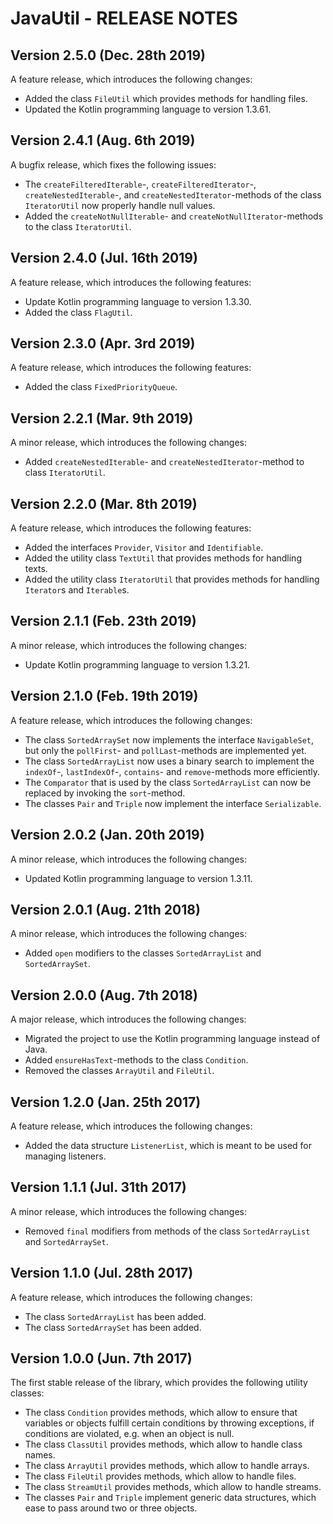 # JavaUtil - RELEASE NOTES

## Version 2.5.0 (Dec. 28th 2019)

A feature release, which introduces the following changes:

- Added the class `FileUtil` which provides methods for handling files.
- Updated the Kotlin programming language to version 1.3.61.

## Version 2.4.1 (Aug. 6th 2019)

A bugfix release, which fixes the following issues:

- The `createFilteredIterable`-, `createFilteredIterator`-, `createNestedIterable`-, and `createNestedIterator`-methods of the class `IteratorUtil` now properly handle null values.
- Added the `createNotNullIterable`- and `createNotNullIterator`-methods to the class `IteratorUtil`.

## Version 2.4.0 (Jul. 16th 2019)

A feature release, which introduces the following features:

- Update Kotlin programming language to version 1.3.30.
- Added the class `FlagUtil`.

## Version 2.3.0 (Apr. 3rd 2019)

A feature release, which introduces the following features:

- Added the class `FixedPriorityQueue`.

## Version 2.2.1 (Mar. 9th 2019)

A minor release, which introduces the following changes:

- Added `createNestedIterable`- and `createNestedIterator`-method to class `IteratorUtil`.

## Version 2.2.0 (Mar. 8th 2019)

A feature release, which introduces the following features:

- Added the interfaces `Provider`, `Visitor` and `Identifiable`.
- Added the utility class `TextUtil` that provides methods for handling texts.
- Added the utility class `IteratorUtil` that provides methods for handling `Iterator`s and `Iterable`s.

## Version 2.1.1 (Feb. 23th 2019)

A minor release, which introduces the following changes:

- Update Kotlin programming language to version 1.3.21.

## Version 2.1.0 (Feb. 19th 2019)

A feature release, which introduces the following changes:

- The class `SortedArraySet` now implements the interface `NavigableSet`, but only the `pollFirst`- and `pollLast`-methods are implemented yet.
- The class `SortedArrayList` now uses a binary search to implement the `indexOf`-, `lastIndexOf`-, `contains`- and `remove`-methods more efficiently.
- The `Comparator` that is used by the class `SortedArrayList` can now be replaced by invoking the `sort`-method.
- The classes `Pair` and `Triple` now implement the interface `Serializable`.

## Version 2.0.2 (Jan. 20th 2019)

A minor release, which introduces the following changes:

- Updated Kotlin programming language to version 1.3.11.

## Version 2.0.1 (Aug. 21th 2018)

A minor release, which introduces the following changes:

- Added `open` modifiers to the classes `SortedArrayList` and `SortedArraySet`. 

## Version 2.0.0 (Aug. 7th 2018)

A major release, which introduces the following changes:

- Migrated the project to use the Kotlin programming language instead of Java.
- Added `ensureHasText`-methods to the class `Condition`.
- Removed the classes `ArrayUtil` and `FileUtil`.

## Version 1.2.0 (Jan. 25th 2017)

A feature release, which introduces the following changes:

- Added the data structure `ListenerList`, which is meant to be used for managing listeners.

## Version 1.1.1 (Jul. 31th 2017)

A minor release, which introduces the following changes:

- Removed `final` modifiers from methods of the class `SortedArrayList` and `SortedArraySet`.

## Version 1.1.0 (Jul. 28th 2017)

A feature release, which introduces the following changes:

- The class `SortedArrayList` has been added.
- The class `SortedArraySet` has been added.

## Version 1.0.0 (Jun. 7th 2017)

The first stable release of the library, which provides the following utility classes:

- The class `Condition` provides methods, which allow to ensure that variables or objects fulfill certain conditions by throwing exceptions, if conditions are violated, e.g. when an object is null.
- The class `ClassUtil` provides methods, which allow to handle class names.
- The class `ArrayUtil` provides methods, which allow to handle arrays.
- The class `FileUtil` provides methods, which allow to handle files.
- The class `StreamUtil` provides methods, which allow to handle streams.
- The classes `Pair` and `Triple` implement generic data structures, which ease to pass around two or three objects.
